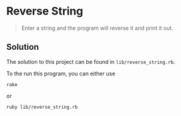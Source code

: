 # Reverse String

> Enter a string and the program will reverse it and print it out.

## Solution

The solution to this project can be found in `lib/reverse_string.rb`.

To the run this program, you can either use

    rake

or

    ruby lib/reverse_string.rb

